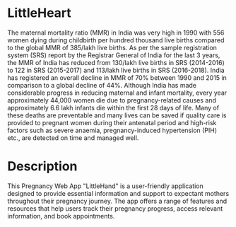 # LittleHeart
The maternal mortality ratio (MMR) in India was very high in 1990 with 556 women dying during childbirth per hundred thousand live births compared to the global MMR of 385/lakh live births. As per the sample registration system (SRS) report by the Registrar General of India for the last 3 years, the MMR of India has reduced from 130/lakh live births in SRS (2014-2016) to 122 in SRS (2015-2017) and 113/lakh live births in SRS (2016-2018). India has registered an overall decline in MMR of 70% between 1990 and 2015 in comparison to a global decline of 44%. Although India has made considerable progress in reducing maternal and infant mortality, every year approximately 44,000 women die due to pregnancy-related causes and approximately 6.6 lakh infants die within the first 28 days of life. Many of these deaths are preventable and many lives can be saved if quality care is provided to pregnant women during their antenatal period and high-risk factors such as severe anaemia, pregnancy-induced hypertension (PIH) etc., are detected on time and managed well.

# Description
This Pregnancy Web App "LittleHand" is a user-friendly application designed to provide essential information and support to expectant mothers throughout their pregnancy journey. The app offers a range of features and resources that help users track their pregnancy progress, access relevant information, and book appointments.


